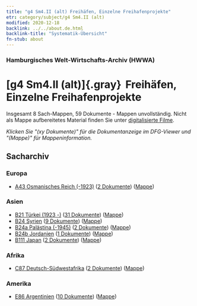 ```yaml
---
title: "g4 Sm4.II (alt) Freihäfen, Einzelne Freihafenprojekte"
etr: category/subject/g4 Sm4.II (alt)
modified: 2020-12-18
backlink: ../../about.de.html
backlink-title: "Systematik-Übersicht"
fn-stub: about
---
```


### Hamburgisches Welt-Wirtschafts-Archiv (HWWA)
# [g4 Sm4.II (alt)]{.gray}&#8201; Freihäfen, Einzelne Freihafenprojekte&#160; 




Insgesamt 8 Sach-Mappen, 59 Dokumente - Mappen unvollständig.
Nicht als Mappe aufbereitetes Material finden Sie unter [digitalisierte Filme](/film/h1_sh).

_Klicken Sie "(xy Dokumente)" für die Dokumentanzeige im DFG-Viewer und "(Mappe)" für Mappeninformation._

## Sacharchiv




### Europa

- [A43 Osmanisches Reich (-1923)](../../../geo/about.de.html#A43) (<a href="https://dfg-viewer.de/show/?tx_dlf[id]=https://pm20.zbw.eu/mets/sh/1410xx/141034/1444xx/144485/public.mets.de.xml" target="_blank">2 Dokumente</a>) ([Mappe](http://purl.org/pressemappe20/folder/sh/141034,144485))

### Asien

- [B21 Türkei (1923 -)](../../../geo/about.de.html#B21) (<a href="https://dfg-viewer.de/show/?tx_dlf[id]=https://pm20.zbw.eu/mets/sh/1411xx/141111/1444xx/144485/public.mets.de.xml" target="_blank">31 Dokumente</a>) ([Mappe](http://purl.org/pressemappe20/folder/sh/141111,144485))
- [B24 Syrien](../../../geo/about.de.html#B24) (<a href="https://dfg-viewer.de/show/?tx_dlf[id]=https://pm20.zbw.eu/mets/sh/1411xx/141114/1444xx/144485/public.mets.de.xml" target="_blank">9 Dokumente</a>) ([Mappe](http://purl.org/pressemappe20/folder/sh/141114,144485))
- [B24a Palästina (-1945)](../../../geo/about.de.html#B24a) (<a href="https://dfg-viewer.de/show/?tx_dlf[id]=https://pm20.zbw.eu/mets/sh/1411xx/141115/1444xx/144485/public.mets.de.xml" target="_blank">2 Dokumente</a>) ([Mappe](http://purl.org/pressemappe20/folder/sh/141115,144485))
- [B24b Jordanien](../../../geo/about.de.html#B24b) (<a href="https://dfg-viewer.de/show/?tx_dlf[id]=https://pm20.zbw.eu/mets/sh/1411xx/141116/1444xx/144485/public.mets.de.xml" target="_blank">1 Dokumente</a>) ([Mappe](http://purl.org/pressemappe20/folder/sh/141116,144485))
- [B111 Japan](../../../geo/about.de.html#B111) (<a href="https://dfg-viewer.de/show/?tx_dlf[id]=https://pm20.zbw.eu/mets/sh/1412xx/141272/1444xx/144485/public.mets.de.xml" target="_blank">2 Dokumente</a>) ([Mappe](http://purl.org/pressemappe20/folder/sh/141272,144485))

### Afrika

- [C87 Deutsch-Südwestafrika](../../../geo/about.de.html#C87) (<a href="https://dfg-viewer.de/show/?tx_dlf[id]=https://pm20.zbw.eu/mets/sh/1414xx/141450/1444xx/144485/public.mets.de.xml" target="_blank">2 Dokumente</a>) ([Mappe](http://purl.org/pressemappe20/folder/sh/141450,144485))

### Amerika

- [E86 Argentinien](../../../geo/about.de.html#E86) (<a href="https://dfg-viewer.de/show/?tx_dlf[id]=https://pm20.zbw.eu/mets/sh/1416xx/141692/1444xx/144485/public.mets.de.xml" target="_blank">10 Dokumente</a>) ([Mappe](http://purl.org/pressemappe20/folder/sh/141692,144485))


